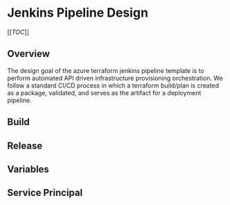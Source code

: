 # Jenkins Pipeline Design

[[_TOC_]]

## Overview

The design goal of the azure terraform jenkins pipeline template is to perform automated API driven infrastructure provisioning orchestration. We follow a standard CI/CD process in which a terraform build/plan is created as a package, validated, and serves as the artifact for a deployment pipeline.

## Build

## Release

## Variables

## Service Principal
